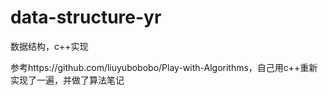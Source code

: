 # data-structure-yr
数据结构，c++实现

参考https://github.com/liuyubobobo/Play-with-Algorithms，自己用c++重新实现了一遍，并做了算法笔记
